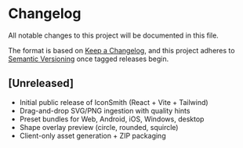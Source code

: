 # Changelog

All notable changes to this project will be documented in this file.

The format is based on [Keep a Changelog](https://keepachangelog.com/en/1.1.0/), and this project adheres to [Semantic Versioning](https://semver.org/spec/v2.0.0.html) once tagged releases begin.

## [Unreleased]

- Initial public release of IconSmith (React + Vite + Tailwind)
- Drag-and-drop SVG/PNG ingestion with quality hints
- Preset bundles for Web, Android, iOS, Windows, desktop
- Shape overlay preview (circle, rounded, squircle)
- Client-only asset generation + ZIP packaging

